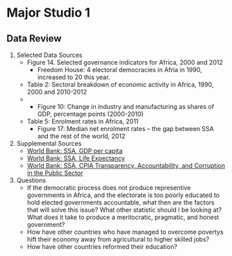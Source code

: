 # Major Studio 1

## Data Review
1. Selected Data Sources
    - Figure 14. Selected governance indicators for Africa, 2000 and 2012
        - Freedom House: 4 electoral democracies in Afria in 1990, increased to 20 this year.  
    - Table 2: Sectoral breakdown of economic activity in Africa, 1990, 2000 and 2010-2012
    -   - Figure 10: Change in industry and manufacturing as shares of GDP, percentage points (2000-2010)
    - Table 5: Enrolment rates in Africa, 2011
        - Figure 17: Median net enrolment rates – the gap between SSA and the rest of the world, 2012
2. Supplemental Sources
    - [World Bank: SSA, GDP per capita](http://data.worldbank.org/indicator/NY.GDP.PCAP.CD?locations=ZG)
    - [World Bank: SSA, Life Expectancy](http://data.worldbank.org/indicator/SP.DYN.LE00.IN?locations=ZG)
    - [World Bank: SSA, CPIA Transparency, Accountability, and Corruption in the Public Sector](http://data.worldbank.org/indicator/IQ.CPA.TRAN.XQ?locations=ZG)
3. Questions
    - If the democratic process does not produce representive governments in Africa, and the electorate is too poorly educated to hold elected governments accountable, what then are the factors that will solve this issue? What other statistic should I be looking at? What does it take to produce a meritocratic, pragmatic, and honest government?
    - How have other countries who have managed to overcome povertys hift their economy away from agricultural to higher skilled jobs?
    - How have other countries reformed their education?